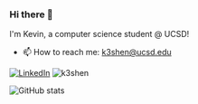 ### Hi there 👋

I'm Kevin, a computer science student @ UCSD! 

- 📫 How to reach me: k3shen@ucsd.edu


<a href="https://www.linkedin.com/in/kevinshen66/"><img src="https://img.shields.io/badge/Linkedin-0077b5?style=flat&logo=linkedin" alt="LinkedIn" /></a>
<img src="https://komarev.com/ghpvc/?username=k3shen&label=Profile%20views&color=0e75b6&style=flat" alt="k3shen" />

![GitHub stats](https://github-readme-stats.vercel.app/api?username=k3shen&show_icons=true)
